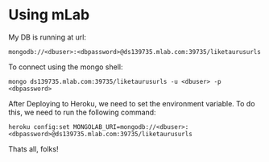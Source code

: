 
# Using mLab

My DB is running at url:

    mongodb://<dbuser>:<dbpassword>@ds139735.mlab.com:39735/liketaurusurls

To connect using the mongo shell:
    
    mongo ds139735.mlab.com:39735/liketaurusurls -u <dbuser> -p <dbpassword>
    
After Deploying to Heroku, we need to set the environment variable. To do this, we need to run the following command:

    heroku config:set MONGOLAB_URI=mongodb://<dbuser>:<dbpassword>@ds139735.mlab.com:39735/liketaurusurls

Thats all, folks!